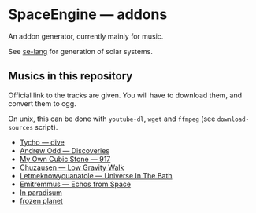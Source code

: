 # SpaceEngine — addons
An addon generator, currently mainly for music.

See [se-lang](https://github.com/aluriak/se-lang) for generation of solar systems.


## Musics in this repository
Official link to the tracks are given.
You will have to download them, and convert them to ogg.

On unix, this can be done with `youtube-dl`, `wget` and `ffmpeg` (see `download-sources` script).

- [Tycho — dive](https://www.youtube.com/watch?v=Z6ih1aKeETk)
- [Andrew Odd — Discoveries](http://freemusicarchive.org/music/Andrew_Odd/Discoveries)
- [My Own Cubic Stone — 917](http://freemusicarchive.org/music/My_Own_Cubic_Stone/917)
- [Chuzausen — Low Gravity Walk](http://freemusicarchive.org/music/Chuzausen/Attempt_Of_Comunication/07Chuzausen-Low_Gravity_Walk)
- [Letmeknowyouanatole — Universe In The Bath](http://freemusicarchive.org/music/Letmeknowyouanatole/Universe_In_The_Bath)
- [Emitremmus — Echos from Space](https://www.jamendo.com/album/146249/echoes-from-space)
- [In paradisum](https://www.youtube.com/watch?v=6-i1ESIRKdA)
- [frozen planet](https://www.youtube.com/watch?v=e-zEFZoxp%5F8)

